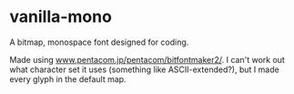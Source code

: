 # vanilla-mono
A bitmap, monospace font designed for coding.

Made using www.pentacom.jp/pentacom/bitfontmaker2/.
I can't work out what character set it uses (something like ASCII-extended?), but I made every glyph in the default map.
